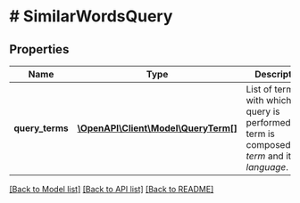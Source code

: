 # # SimilarWordsQuery

## Properties

Name | Type | Description | Notes
------------ | ------------- | ------------- | -------------
**query_terms** | [**\OpenAPI\Client\Model\QueryTerm[]**](QueryTerm.md) | List of terms with which the query is performed.Each term is composed by a *term* and its *language*. |

[[Back to Model list]](../../README.md#models) [[Back to API list]](../../README.md#endpoints) [[Back to README]](../../README.md)
